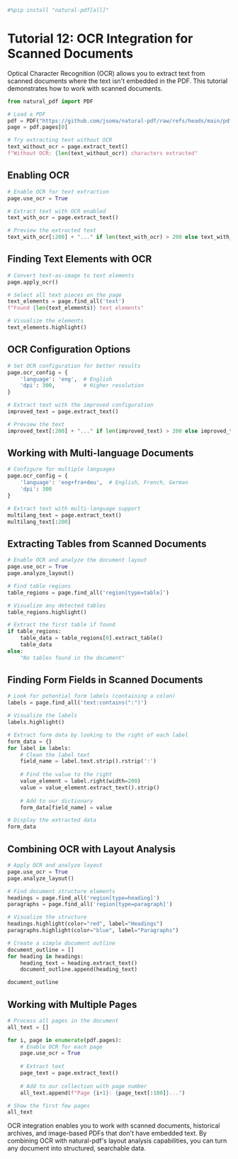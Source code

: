 ```python {"tags": ["remove-for-docs"]}
#%pip install "natural-pdf[all]"
```

# Tutorial 12: OCR Integration for Scanned Documents

Optical Character Recognition (OCR) allows you to extract text from scanned documents where the text isn't embedded in the PDF. This tutorial demonstrates how to work with scanned documents.

```python
from natural_pdf import PDF

# Load a PDF
pdf = PDF("https://github.com/jsoma/natural-pdf/raw/refs/heads/main/pdfs/needs-ocr.pdf")
page = pdf.pages[0]

# Try extracting text without OCR
text_without_ocr = page.extract_text()
f"Without OCR: {len(text_without_ocr)} characters extracted"
```

## Enabling OCR

```python
# Enable OCR for text extraction
page.use_ocr = True

# Extract text with OCR enabled
text_with_ocr = page.extract_text()

# Preview the extracted text
text_with_ocr[:200] + "..." if len(text_with_ocr) > 200 else text_with_ocr
```

## Finding Text Elements with OCR

```python
# Convert text-as-image to text elements
page.apply_ocr()

# Select all text pieces on the page
text_elements = page.find_all('text')
f"Found {len(text_elements)} text elements"

# Visualize the elements
text_elements.highlight()
```

## OCR Configuration Options

```python
# Set OCR configuration for better results
page.ocr_config = {
    'language': 'eng',  # English
    'dpi': 300,         # Higher resolution
}

# Extract text with the improved configuration
improved_text = page.extract_text()

# Preview the text
improved_text[:200] + "..." if len(improved_text) > 200 else improved_text
```

## Working with Multi-language Documents

```python
# Configure for multiple languages
page.ocr_config = {
    'language': 'eng+fra+deu',  # English, French, German
    'dpi': 300
}

# Extract text with multi-language support
multilang_text = page.extract_text()
multilang_text[:200]
```

## Extracting Tables from Scanned Documents

```python
# Enable OCR and analyze the document layout
page.use_ocr = True
page.analyze_layout()

# Find table regions
table_regions = page.find_all('region[type=table]')

# Visualize any detected tables
table_regions.highlight()

# Extract the first table if found
if table_regions:
    table_data = table_regions[0].extract_table()
    table_data
else:
    "No tables found in the document"
```

## Finding Form Fields in Scanned Documents

```python
# Look for potential form labels (containing a colon)
labels = page.find_all('text:contains(":")') 

# Visualize the labels
labels.highlight()

# Extract form data by looking to the right of each label
form_data = {}
for label in labels:
    # Clean the label text
    field_name = label.text.strip().rstrip(':')
    
    # Find the value to the right
    value_element = label.right(width=200)
    value = value_element.extract_text().strip()
    
    # Add to our dictionary
    form_data[field_name] = value

# Display the extracted data
form_data
```

## Combining OCR with Layout Analysis

```python
# Apply OCR and analyze layout
page.use_ocr = True
page.analyze_layout()

# Find document structure elements
headings = page.find_all('region[type=heading]')
paragraphs = page.find_all('region[type=paragraph]')

# Visualize the structure
headings.highlight(color="red", label="Headings")
paragraphs.highlight(color="blue", label="Paragraphs")

# Create a simple document outline
document_outline = []
for heading in headings:
    heading_text = heading.extract_text()
    document_outline.append(heading_text)

document_outline
```

## Working with Multiple Pages

```python
# Process all pages in the document
all_text = []

for i, page in enumerate(pdf.pages):
    # Enable OCR for each page
    page.use_ocr = True
    
    # Extract text
    page_text = page.extract_text()
    
    # Add to our collection with page number
    all_text.append(f"Page {i+1}: {page_text[:100]}...")

# Show the first few pages
all_text
```

OCR integration enables you to work with scanned documents, historical archives, and image-based PDFs that don't have embedded text. By combining OCR with natural-pdf's layout analysis capabilities, you can turn any document into structured, searchable data. 